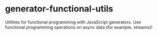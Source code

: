 # generator-functional-utils
Utilities for functional programming with JavaScript generators. Use functional programming operations on  async data (for example, streams)!
